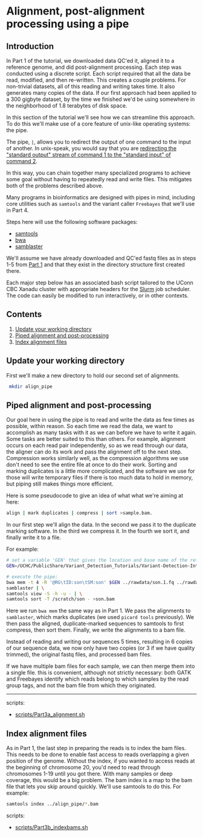 # Alignment, post-alignment processing using a pipe

## Introduction

In Part 1 of the tutorial, we downloaded data QC'ed it, aligned it to a reference genome, and did post-alignment processing. Each step was conducted using a discrete script. Each script required that all the data be read, modified, and then re-written. This creates a couple problems. For non-trivial datasets, all of this reading and writing takes time. It also generates many copies of the data. If our first approach had been applied to a 300 gigbyte dataset, by the time we finished we'd be using somewhere in the neighborhood of 1.8 terabytes of disk space. 

In this section of the tutorial we'll see how we can streamline this approach. To do this we'll make use of a core feature of unix-like operating systems: the pipe. 

The pipe, `|`, allows you to redirect the output of one command to the input of another. In unix-speak, you would say that you are [redirecting the "standard output" stream of command 1 to the "standard input" of command 2](https://en.wikipedia.org/wiki/Standard_streams). 

In this way, you can chain together many specialized programs to achieve some goal without having to repeatedly read and write files. This mitigates both of the problems described above. 

Many programs in bioinformatics are designed with pipes in mind, including core utilities such as `samtools` and the variant caller `Freebayes` that we'll use in Part 4. 

Steps here will use the following software packages:

- [ samtools ](http://www.htslib.org/doc/samtools.html)
- [ bwa ](http://bio-bwa.sourceforge.net/)
- [ samblaster ](https://github.com/GregoryFaust/samblaster)

We'll assume we have already downloaded and QC'ed fastq files as in steps 1-5 from [Part 1](/Part1_qc_alignment.md) and that they exist in the directory structure first created there. 

Each major step below has an associated bash script tailored to the UConn CBC Xanadu cluster with appropriate headers for the [Slurm](https://slurm.schedmd.com/documentation.html) job scheduler. The code can easily be modified to run interactively, or in other contexts. 

## Contents
  
1.    [ Update your working directory ](#Update-your-working-directory)  
2.    [ Piped alignment and post-processing ](#Piped-alignment-and-post-processing)
3.    [ Index alignment files ](#Index-alignment-files)

## Update your working directory

First we'll make a new directory to hold our second set of alignments. 

```bash
 mkdir align_pipe
 ```

## Piped alignment and post-processing

Our goal here in using the pipe is to read and write the data as few times as possible, within reason. So each time we read the data, we want to accomplish as many tasks with it as we can before we have to write it again. Some tasks are better suited to this than others. For example, alignment occurs on each read pair independently, so as we read through our data, the aligner can do its work and pass the alignment off to the next step. Compression works similarly well, as the compression algorithms we use don't need to see the entire file at once to do their work. Sorting and marking duplicates is a little more complicated, and the software we use for those will write temporary files if there is too much data to hold in memory, but piping still makes things more efficient. 

Here is some pseudocode to give an idea of what what we're aiming at here:


```bash
align | mark duplicates | compress | sort >sample.bam.
```
In our first step we'll align the data. In the second we pass it to the duplicate marking software. In the third we compress it. In the fourth we sort it, and finally write it to a file. 

For example:

```bash
# set a variable 'GEN' that gives the location and base name of the reference genome:
GEN=/UCHC/PublicShare/Variant_Detection_Tutorials/Variant-Detection-Introduction-GATK_all/resources_all/Homo_sapiens_assembly38

# execute the pipe:
bwa mem -t 4 -R '@RG\tID:son\tSM:son' $GEN ../rawdata/son.1.fq ../rawdata/son.2.fq | \
samblaster | \
samtools view -S -h -u - | \
samtools sort -T /scratch/son - >son.bam
```

Here we run `bwa mem` the same way as in Part 1. We pass the alignments to `samblaster`, which marks duplicates (we used `picard tools` previously). We then pass the aligned, duplicate-marked sequences to samtools to first compress, then sort them. Finally, we write the alignments to a bam file. 

Instead of reading and writing our sequences 5 times, resulting in 6 copies of our sequence data, we now only have two copies (or 3 if we have quality trimmed), the original fastq files, and processed bam files. 

If we have multiple bam files for each sample, we can then merge them into a single file. this is convenient, although not strictly necessary: both GATK and Freebayes identify which reads belong to which samples by the read group tags, and not the bam file from which they originated. 

___
scripts:
- [scripts/Part3a_alignment.sh](scripts/Part3a_alignment.sh)

## Index alignment files

As in Part 1, the last step in preparing the reads is to index the bam files. This needs to be done to enable fast access to reads overlapping a given position of the genome. Without the index, if you wanted to access reads at the beginning of chromosome 20, you'd need to read through chromosomes 1-19 until you got there. With many samples or deep coverage, this would be a big problem. The bam index is a map to the bam file that lets you skip around quickly. We'll use samtools to do this. For example:   

```bash
samtools index ../align_pipe/*.bam
```

scripts:
- [scripts/Part3b_indexbams.sh](scripts/Part3b_indexbams.sh)

